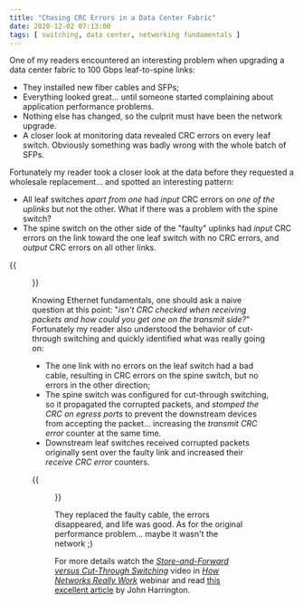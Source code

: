 ```yaml
---
title: "Chasing CRC Errors in a Data Center Fabric"
date: 2020-12-02 07:13:00
tags: [ switching, data center, networking fundamentals ]
---
```

One of my readers encountered an interesting problem when upgrading a data center fabric to 100 Gbps leaf-to-spine links:

* They installed new fiber cables and SFPs;
* Everything looked great... until someone started complaining about application performance problems.
* Nothing else has changed, so the culprit must have been the network upgrade.
* A closer look at monitoring data revealed CRC errors on every leaf switch. Obviously something was badly wrong with the whole batch of SFPs.

Fortunately my reader took a closer look at the data before they requested a wholesale replacement... and spotted an interesting pattern:
<!--more-->

* All leaf switches _apart from one_ had _input_ CRC errors on _one of the uplinks_ but not the other. What if there was a problem with the spine switch?
* The spine switch on the other side of the "faulty" uplinks had _input_ CRC errors on the link toward the one leaf switch with no CRC errors, and _output_ CRC errors on all other links.

{{<figure src="/2020/12/DC_CRC_Observations.png" caption="Weird pattern of CRC errors">}}

Knowing Ethernet fundamentals, one should ask a naive question at this point: "_isn't CRC checked when receiving packets and how could you get one on the transmit side?_" Fortunately my reader also understood the behavior of cut-through switching and quickly identified what was really going on:

* The one link with no errors on the leaf switch had a bad cable, resulting in CRC errors on the spine switch, but no errors in the other direction;
* The spine switch was configured for cut-through switching, so it propagated the corrupted packets, and _stomped the CRC on egress ports_ to prevent the downstream devices from accepting the packet... increasing the _transmit CRC error_ counter at the same time.
* Downstream leaf switches received corrupted packets originally sent over the faulty link and increased their _receive CRC error_ counters.

{{<figure src="/2020/12/DC_CRC_Errors.png" caption="Fabric-wide errors caused by a single faulty transceiver">}}

They replaced the faulty cable, the errors disappeared, and life was good. As for the original performance problem... maybe it wasn't the network ;)

For more details watch the *[Store-and-Forward versus Cut-Through Switching](https://my.ipspace.net/bin/get/Net101/SW6%20-%20Store-and-Forward%20and%20Cut-Through%20Switching.mp4)* video in *[How Networks Really Work](https://www.ipspace.net/How_Networks_Really_Work)* webinar and read [this excellent article](http://thenetworksherpa.com/cut-through-corruption-and-crc-stomping/) by John Harrington.